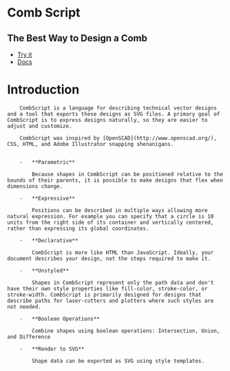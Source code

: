 # Comb Script
## The Best Way to Design a Comb

- [Try it](http://combscript.justinbakse.com/)
- [Docs](http://combscript.justinbakse.com/docs.html)


 # Introduction

        CombScript is a language for describing technical vector designs and a tool that exports these designs as SVG files. A primary goal of CombScript is to express designs naturally, so they are easier to adjust and customize.

        CombScript was inspired by [OpenSCAD](http://www.openscad.org/), CSS, HTML, and Adobe Illustrator snapping shenanigans.

        
        -   **Parametric**

            Because shapes in CombScript can be positioned relative to the bounds of their parents, it is possible to make designs that flex when dimensions change.

        -   **Expressive**

            Positions can be described in multiple ways allowing more natural expression. For example you can specify that a circle is 10 units from the right side of its container and vertically centered, rather than expressing its global coordinates.

        -   **Declarative**

            CombScript is more like HTML than JavaScript. Ideally, your document describes your design, not the steps required to make it.

        -   **Unstyled**

            Shapes in CombScript represent only the path data and don't have their own style properties like fill-color, stroke-color, or stroke-width. CombScript is primarily designed for designs that describe paths for laser-cutters and plotters where such styles are not needed.

        -   **Boolean Operations**

            Combine shapes using boolean operations: Intersection, Union, and Difference

        -   **Render to SVG**

            Shape data can be exported as SVG using style templates.

